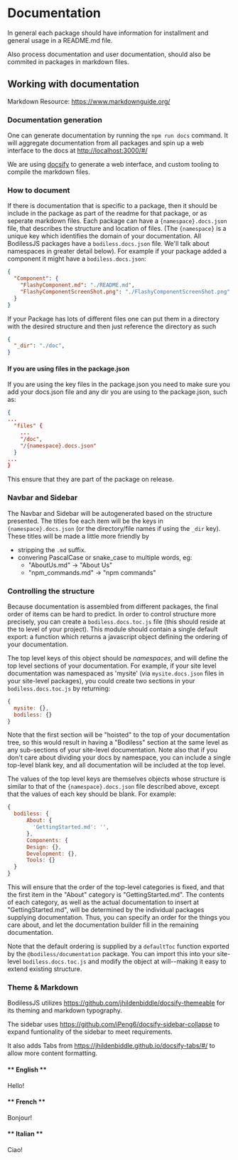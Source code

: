 # Documentation

In general each package should have information for installment and general
usage in a README.md file.

Also process documentation and user documentation, should also be commited in
packages in markdown files.

## Working with documentation

Markdown Resource: https://www.markdownguide.org/

### Documentation generation

One can generate documentation by running the `npm run docs` command. It will
aggregate documentation from all packages and spin up a web interface to the
docs at [http://localhost:3000/#/](http://localhost:3000/#/)

We are using [docsify](https://github.com/docsifyjs/docsify/) to generate a web
interface, and custom tooling to compile the markdown files.

### How to document

If there is documentation that is specific to a package, then it should be
include in the package as part of the readme for that package, or as seperate
markdown files. Each package can have a `{namespace}.docs.json` file, that
describes the structure and location of files. (The `{namespace}` is a unique
key which identifies the domain of your documentation. All BodilessJS packages
have a `bodiless.docs.json` file. We'll talk about namespaces in greater detail
below). For example if your package added a component it might have a
`bodiless.docs.json`:

``` json
{
  "Component": {
    "FlashyComponent.md": "./README.md",
    "FlashyComponentScreenShot.png": "./FlashyComponentScreenShot.png"
  }
}
```

If your Package has lots of different files one can put them in a directory with
the desired structure and then just reference the directory as such

``` json
{
  "_dir": "./doc",
}
```

#### If you are using files in the package.json

If you are using the key files in the package.json you need to make sure you add
your docs.json file and any dir you are using to the package.json, such as:

``` json
{
...
  "files" {
    ...
    "/doc",
    "/{namespace}.docs.json"
  }
...
}
```

This ensure that they are part of the package on release.

### Navbar and Sidebar

The Navbar and Sidebar will be autogenerated based on the structure presented.
The titles foe each item will be the keys in `{namespace}.docs.json` (or the
directory/file names if using the `_dir` key). These titles will be made a
little more friendly by
- stripping the `.md` suffix.
- convering PascalCase or snake_case to multiple words, eg:
  - "AboutUs.md" -> "About Us"
  - "npm_commands.md" -> "npm commands"

### Controlling the structure

Because documentation is assembled from different packages, the final order of
items can be hard to predict. In order to control structure more precisely, you
can create a `bodiless.docs.toc.js` file (this should reside at the to level of
your project). This module should contain a single default export: a function
which returns a javascript object defining the ordering of your documentation.

The top level keys of this object should be *namespaces*, and will define the
top level sections of your documentation. For example, if your site level
documentation was namespaced as 'mysite' (via `mysite.docs.json` files in your
site-level packages), you could create two sections in your
`bodiless.docs.toc.js` by returning:

```js
{
  mysite: {},
  bodiless: {}
}
```

Note that the first section will be "hoisted" to the top of your documentation
tree, so this would result in having a "Bodiless" section at the same level as
any sub-sections of your site-level documentation.  Note also that if you don't
care about dividing your docs by namespace, you can include a single top-level
blank key, and all documentation will be included at the top level.

The values of the top level keys are themselves objects whose structure is
similar to that of the `{namespace}.docs.json` file described above, except that
the values of each key should be blank. For example:

```js
{
  bodiless: {
	  About: {
	  	'GettingStarted.md': '',
	  },
	  Components: {
	  Design: {},
	  Development: {},
	  Tools: {}
  }
}
```

This will ensure that the order of the top-level categories is fixed, and that
the first item in the "About" category is "GettingStarted.md". The contents of
each category, as well as the actual documentation to insert at
"GettingStarted.md", will be determined by the individual packages supplying
documentation. Thus, you can specify an order for the things you care about, and
let the documentation builder fill in the remaining documentation.

Note that the default ordering is supplied by a `defaultToc` function exported
by the `@bodiless/documentation` package. You can import this into your
site-level `bodiless.docs.toc.js` and modify the object at will--making it easy
to extend existing structure.

### Theme & Markdown

BodilessJS utilizes https://github.com/jhildenbiddle/docsify-themeable for its
theming and markdown typography.

The sidebar uses https://github.com/iPeng6/docsify-sidebar-collapse to expand
funtionality of the sidebar to meet requirements. 

It also adds Tabs from https://jhildenbiddle.github.io/docsify-tabs/#/ to allow
more content formatting.

<!-- tabs:start -->

#### ** English **

Hello!

#### ** French **

Bonjour!

#### ** Italian **

Ciao!

<!-- tabs:end -->